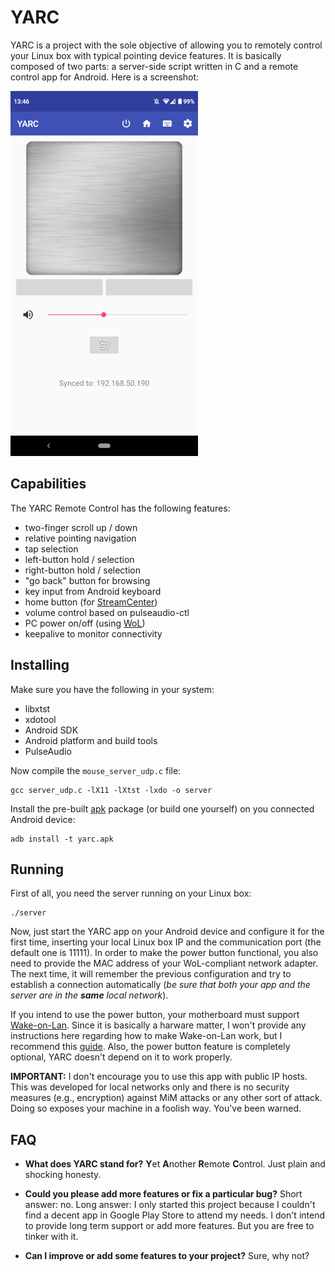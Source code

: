# YARC
YARC is a project with the sole objective of allowing you to remotely control your Linux box with typical pointing device features. It is basically composed of two parts: a server-side script written in C and a remote control app for Android. Here is a screenshot:

![](./screenshot.png)

## Capabilities
The YARC Remote Control has the following features:
* two-finger scroll up / down
* relative pointing navigation
* tap selection
* left-button hold / selection
* right-button hold / selection
* "go back" button for browsing
* key input from Android keyboard
* home button (for [StreamCenter](https://github.com/elmadjian/StreamCenter))
* volume control based on pulseaudio-ctl
* PC power on/off (using [WoL](https://en.wikipedia.org/wiki/Wake-on-LAN))
* keepalive to monitor connectivity

## Installing
Make sure you have the following in your system:
* libxtst
* xdotool
* Android SDK
* Android platform and build tools
* PulseAudio

Now compile the `mouse_server_udp.c` file:
```
gcc server_udp.c -lX11 -lXtst -lxdo -o server
```
Install the pre-built [apk](https://github.com/elmadjian/YARC/releases) package (or build one yourself) on you connected Android device:
```
adb install -t yarc.apk
```

## Running
First of all, you need the server running on your Linux box:
```
./server
```
Now, just start the YARC app on your Android device and configure it for the first time, inserting your local Linux box IP and the communication port (the default one is 11111). In order to make the power button functional, you also need to provide the MAC address of your WoL-compliant network adapter. The next time, it will remember the previous configuration and try to establish a connection automatically (_be sure that both your app and the server are in the **same** local network_).

If you intend to use the power button, your motherboard must support [Wake-on-Lan](https://en.wikipedia.org/wiki/Wake-on-LAN). Since it is basically a harware matter, I won't provide any instructions here regarding how to make Wake-on-Lan work, but I recommend this [guide](https://wiki.archlinux.org/index.php/Wake-on-LAN). Also, the power button feature is completely optional, YARC doesn't depend on it to work properly. 

**IMPORTANT:** I don't encourage you to use this app with public IP hosts. This was developed for local networks only and there is no security measures (e.g., encryption) against MiM attacks or any other sort of attack. Doing so exposes your machine in a foolish way. You've been warned.

## FAQ
* **What does YARC stand for?**
**Y**et **A**nother **R**emote **C**ontrol. Just plain and shocking honesty.

* **Could you please add more features or fix a particular bug?**
Short answer: no. Long answer: I only started this project because I couldn't find a decent app in Google Play Store to attend my needs. I don't intend to provide long term support or add more features. But you are free to tinker with it.

* **Can I improve or add some features to your project?**
Sure, why not?

